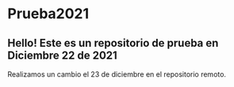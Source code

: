 # Prueba2021

## Hello! Este es un repositorio de prueba en Diciembre 22 de 2021
Realizamos un cambio el 23 de diciembre en el repositorio remoto.
